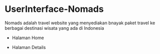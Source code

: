 # UserInterface-Nomads
Nomads adalah travel website yang menyediakan bnayak paket travel ke berbagai destinasi wisata yang ada di Indonesia


- Halaman Home

- Halaman Details

